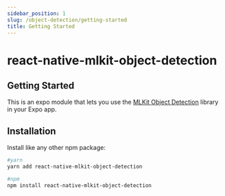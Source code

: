 ```yaml
---
sidebar_position: 1
slug: /object-detection/getting-started
title: Getting Started
---
```


# react-native-mlkit-object-detection

## Getting Started

This is an expo module that lets you use
the [MLKit Object Detection](https://developers.google.com/ml-kit/vision/object-detection) library in your Expo app.

## Installation

Install like any other npm package:

```bash
#yarn
yarn add react-native-mlkit-object-detection

#npm
npm install react-native-mlkit-object-detection
```
